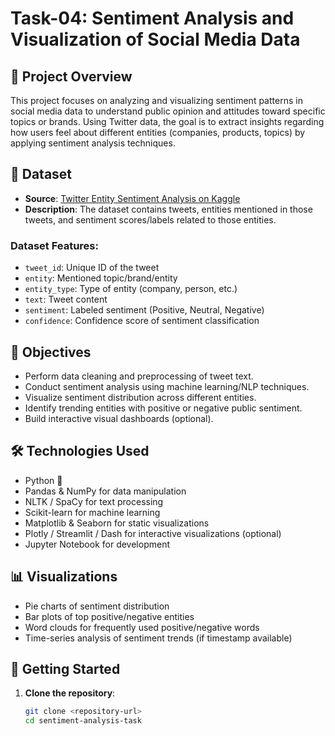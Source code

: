 # Task-04: Sentiment Analysis and Visualization of Social Media Data

## 📌 Project Overview

This project focuses on analyzing and visualizing sentiment patterns in social media data to understand public opinion and attitudes toward specific topics or brands. Using Twitter data, the goal is to extract insights regarding how users feel about different entities (companies, products, topics) by applying sentiment analysis techniques.

## 📂 Dataset

- **Source**: [Twitter Entity Sentiment Analysis on Kaggle](https://www.kaggle.com/datasets/jp797498e/twitter-entity-sentiment-analysis)
- **Description**: The dataset contains tweets, entities mentioned in those tweets, and sentiment scores/labels related to those entities.

### Dataset Features:
- `tweet_id`: Unique ID of the tweet
- `entity`: Mentioned topic/brand/entity
- `entity_type`: Type of entity (company, person, etc.)
- `text`: Tweet content
- `sentiment`: Labeled sentiment (Positive, Neutral, Negative)
- `confidence`: Confidence score of sentiment classification

## 🧠 Objectives

- Perform data cleaning and preprocessing of tweet text.
- Conduct sentiment analysis using machine learning/NLP techniques.
- Visualize sentiment distribution across different entities.
- Identify trending entities with positive or negative public sentiment.
- Build interactive visual dashboards (optional).

## 🛠️ Technologies Used

- Python 🐍
- Pandas & NumPy for data manipulation
- NLTK / SpaCy for text processing
- Scikit-learn for machine learning
- Matplotlib & Seaborn for static visualizations
- Plotly / Streamlit / Dash for interactive visualizations (optional)
- Jupyter Notebook for development

## 📊 Visualizations

- Pie charts of sentiment distribution
- Bar plots of top positive/negative entities
- Word clouds for frequently used positive/negative words
- Time-series analysis of sentiment trends (if timestamp available)

## 🚀 Getting Started

1. **Clone the repository**:
   ```bash
   git clone <repository-url>
   cd sentiment-analysis-task
